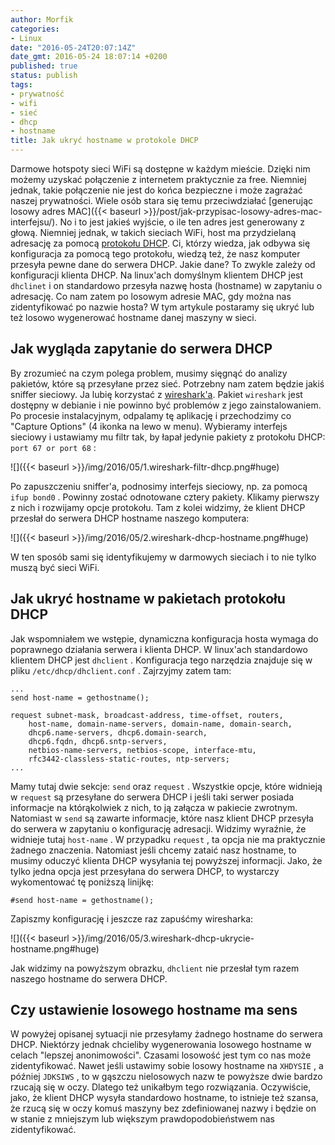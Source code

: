 ```yaml
---
author: Morfik
categories:
- Linux
date: "2016-05-24T20:07:14Z"
date_gmt: 2016-05-24 18:07:14 +0200
published: true
status: publish
tags:
- prywatność
- wifi
- sieć
- dhcp
- hostname
title: Jak ukryć hostname w protokole DHCP
---
```


Darmowe hotspoty sieci WiFi są dostępne w każdym mieście. Dzięki nim możemy uzyskać połączenie z
internetem praktycznie za free. Niemniej jednak, takie połączenie nie jest do końca bezpieczne i
może zagrażać naszej prywatności. Wiele osób stara się temu przeciwdziałać [generując losowy adres
MAC]({{< baseurl >}}/post/jak-przypisac-losowy-adres-mac-interfejsu/). No i to jest jakieś
wyjście, o ile ten adres jest generowany z głową. Niemniej jednak, w takich sieciach WiFi, host ma
przydzielaną adresację za pomocą [protokołu
DHCP](https://pl.wikipedia.org/wiki/Dynamic_Host_Configuration_Protocol). Ci, którzy wiedza, jak
odbywa się konfiguracja za pomocą tego protokołu, wiedzą też, że nasz komputer przesyła pewne dane
do serwera DHCP. Jakie dane? To zwykle zależy od konfiguracji klienta DHCP. Na linux'ach domyślnym
klientem DHCP jest `dhclinet` i on standardowo przesyła nazwę hosta (hostname) w zapytaniu o
adresację. Co nam zatem po losowym adresie MAC, gdy można nas zidentyfikować po nazwie hosta? W tym
artykule postaramy się ukryć lub też losowo wygenerować hostname danej maszyny w sieci.

<!--more-->
## Jak wygląda zapytanie do serwera DHCP

By zrozumieć na czym polega problem, musimy sięgnąć do analizy pakietów, które są przesyłane przez
sieć. Potrzebny nam zatem będzie jakiś sniffer sieciowy. Ja lubię korzystać z
[wireshark'a](https://www.wireshark.org/). Pakiet `wireshark` jest dostępny w debianie i nie powinno
być problemów z jego zainstalowaniem. Po procesie instalacyjnym, odpalamy tę aplikację i
przechodzimy co "Capture Options" (4 ikonka na lewo w menu). Wybieramy interfejs sieciowy i
ustawiamy mu filtr tak, by łapał jedynie pakiety z protokołu DHCP: `port 67 or port 68` :

![]({{< baseurl >}}/img/2016/05/1.wireshark-filtr-dhcp.png#huge)

Po zapuszczeniu sniffer'a, podnosimy interfejs sieciowy, np. za pomocą `ifup bond0` . Powinny zostać
odnotowane cztery pakiety. Klikamy pierwszy z nich i rozwijamy opcje protokołu. Tam z kolei widzimy,
że klient DHCP przesłał do serwera DHCP hostname naszego komputera:

![]({{< baseurl >}}/img/2016/05/2.wireshark-dhcp-hostname.png#huge)

W ten sposób sami się identyfikujemy w darmowych sieciach i to nie tylko muszą być sieci WiFi.

## Jak ukryć hostname w pakietach protokołu DHCP

Jak wspomniałem we wstępie, dynamiczna konfiguracja hosta wymaga do poprawnego działania serwera i
klienta DHCP. W linux'ach standardowo klientem DHCP jest `dhclient` . Konfiguracja tego narzędzia
znajduje się w pliku `/etc/dhcp/dhclient.conf` . Zajrzyjmy zatem tam:

    ...
    send host-name = gethostname();

    request subnet-mask, broadcast-address, time-offset, routers,
        host-name, domain-name-servers, domain-name, domain-search,
        dhcp6.name-servers, dhcp6.domain-search,
        dhcp6.fqdn, dhcp6.sntp-servers,
        netbios-name-servers, netbios-scope, interface-mtu,
        rfc3442-classless-static-routes, ntp-servers;
    ...

Mamy tutaj dwie sekcje: `send` oraz `request` . Wszystkie opcje, które widnieją w `request` są
przesyłane do serwera DHCP i jeśli taki serwer posiada informacje na którąkolwiek z nich, to ją
załącza w pakiecie zwrotnym. Natomiast w `send` są zawarte informacje, które nasz klient DHCP
przesyła do serwera w zapytaniu o konfigurację adresacji. Widzimy wyraźnie, że widnieje tutaj
`host-name` . W przypadku `request` , ta opcja nie ma praktycznie żadnego znaczenia. Natomiast jeśli
chcemy zataić nasz hostname, to musimy oduczyć klienta DHCP wysyłania tej powyższej informacji.
Jako, że tylko jedna opcja jest przesyłana do serwera DHCP, to wystarczy wykomentować tę poniższą
linijkę:

    #send host-name = gethostname();

Zapiszmy konfigurację i jeszcze raz zapuśćmy
wiresharka:

![]({{< baseurl >}}/img/2016/05/3.wireshark-dhcp-ukrycie-hostname.png#huge)

Jak widzimy na powyższym obrazku, `dhclient` nie przesłał tym razem naszego hostname do serwera
DHCP.

## Czy ustawienie losowego hostname ma sens

W powyżej opisanej sytuacji nie przesyłamy żadnego hostname do serwera DHCP. Niektórzy jednak
chcieliby wygenerowania losowego hostname w celach "lepszej anonimowości". Czasami losowość jest tym
co nas może zidentyfikować. Nawet jeśli ustawimy sobie losowy hostname na `XHDYSIE` , a później
`JDKSIWS` , to w gąszczu nielosowych nazw te powyższe dwie bardzo rzucają się w oczy. Dlatego też
unikałbym tego rozwiązania. Oczywiście, jako, że klient DHCP wysyła standardowo hostname, to
istnieje też szansa, że rzucą się w oczy komuś maszyny bez zdefiniowanej nazwy i będzie on w stanie
z mniejszym lub większym prawdopodobieństwem nas zidentyfikować.
